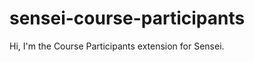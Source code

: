 sensei-course-participants
==========================

Hi, I'm the Course Participants extension for Sensei.

